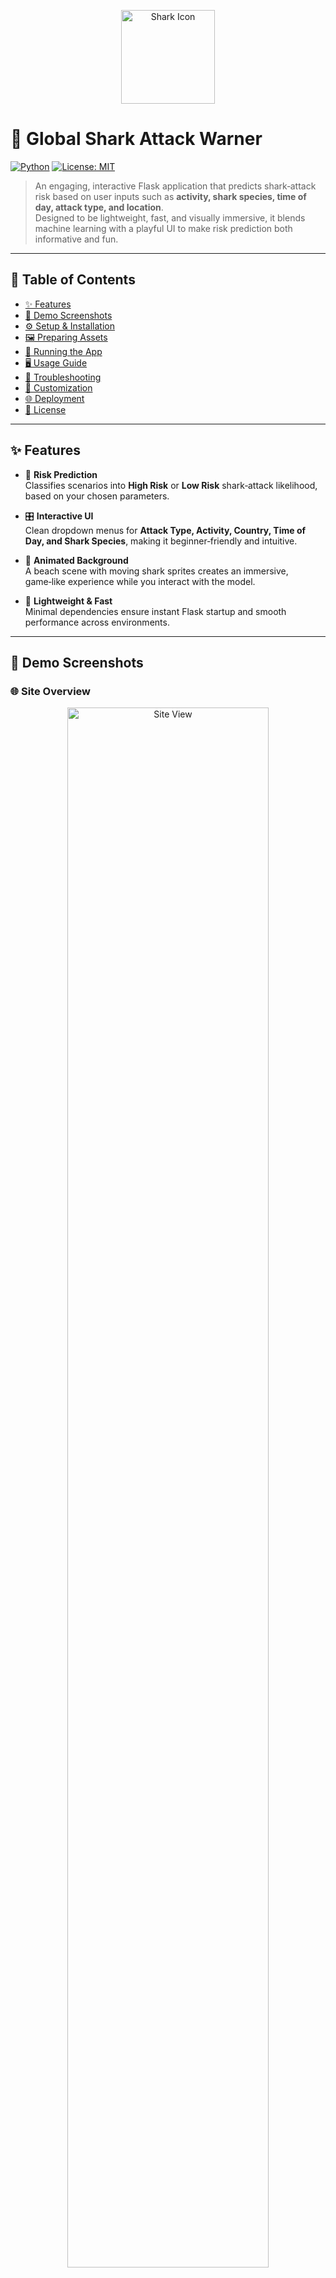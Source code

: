 <p align="center">
  <img src="https://raw.githubusercontent.com/Kratugautam99/Global-Shark-Attack-Project/refs/heads/main/Web_Deployment_Files/static/shark-icon.png" alt="Shark Icon" width="150"/>
</p>

# 🌊 Global Shark Attack Warner

[![Python](https://img.shields.io/badge/python-3.11%2B-blue.svg)](https://www.python.org/) 
[![License: MIT](https://img.shields.io/badge/License-MIT-green.svg)](LICENSE)

> An engaging, interactive Flask application that predicts shark‑attack risk based on user inputs such as **activity, shark species, time of day, attack type, and location**.  
> Designed to be lightweight, fast, and visually immersive, it blends machine learning with a playful UI to make risk prediction both informative and fun.

---

## 📖 Table of Contents

- [✨ Features](#-features)  
- [📸 Demo Screenshots](#-dem)  
- [⚙️ Setup & Installation](#-setup--installation)  
- [🖼️ Preparing Assets](#-preparing-assets)  
- [🚀 Running the App](#-running-the-app)  
- [🖥️ Usage Guide](#-usage-guide)  
- [🐞 Troubleshooting](#-troubleshooting)  
- [🎨 Customization](#-customization)  
- [🌐 Deployment](#-deployment)  
- [📜 License](#-license)  

---

## ✨ Features

- 🦈 **Risk Prediction**  
  Classifies scenarios into **High Risk** or **Low Risk** shark‑attack likelihood, based on your chosen parameters.  

- 🎛️ **Interactive UI**  
  Clean dropdown menus for **Attack Type, Activity, Country, Time of Day, and Shark Species**, making it beginner‑friendly and intuitive.  

- 🎨 **Animated Background**  
  A beach scene with moving shark sprites creates an immersive, game‑like experience while you interact with the model.  

- 🚀 **Lightweight & Fast**  
  Minimal dependencies ensure instant Flask startup and smooth performance across environments.  

---
<a id = "-dem"></a>
## 📸 Demo Screenshots

### 🌐 Site Overview
<p align="center">
  <img src="https://raw.githubusercontent.com/Kratugautam99/Global-Shark-Attack-Project/main/Demo/SiteView.png" alt="Site View" width="80%" />
</p>
The landing page of the application, where users can input details and explore shark attack data.

---

### ✅ Positive Prediction
<p align="center">
  <img src="https://raw.githubusercontent.com/Kratugautam99/Global-Shark-Attack-Project/main/Demo/PredictionYES.png" alt="Prediction YES" width="60%" />
</p>
When the model predicts a **likely shark attack scenario**, the interface clearly highlights the risk.

---

### ❌ Negative Prediction
<p align="center">
  <img src="https://raw.githubusercontent.com/Kratugautam99/Global-Shark-Attack-Project/main/Demo/PredictionNO.png" alt="Prediction NO" width="60%" />
</p>
A safe outcome prediction, showing that the given conditions are unlikely to result in an attack.

---

### ⚠️ Duplicate Input Detection
<p align="center">
  <img src="https://raw.githubusercontent.com/Kratugautam99/Global-Shark-Attack-Project/main/Demo/SameInputDetected.png" alt="Same Input Detected" width="60%" />
</p>
The system prevents redundant queries by detecting repeated inputs, ensuring efficient usage.

---

<a id="-setup--installation"></a>
## ⚙️ Setup & Installation

1. **Clone the repository**  
   ```bash
   git clone https://github.com/Kratugautam99/Global-Shark-Attack-Project.git
   cd Global-Shark-Attack-Project
   ```

2. **Create a virtual environment**  
   ```bash
   python3 -m venv .venv
   source .venv/bin/activate
   ```

3. **Install dependencies**  
   ```bash
   pip install -r requirements.txt
   ```

4. **Alternative: Conda environment (Recommended)**  
   ```bash
   conda env create -f environment.yml
   conda activate shark-env
   ```

---

<a id="-preparing-assets"></a>
## 🖼️ Preparing Assets

1. **Background Image**  
   Add a beach scene image as `static/background.jpg`.  

2. **Shark Sprites**  
   - Open `static/create_shark_images.html` in your browser.  
   - Right‑click each shark and **Save As** `shark1.png`, `shark2.png` into the `static/` folder.  

---

## 🚀 Running the App

```bash
cd Web_Deployment_Files
python app.py
```

Then open your browser at:  
```
http://127.0.0.1:5000/
```

---

<a id="-usage-guide"></a>
## 🖥️ Usage Guide

1. **Select Options**  
   - **Attack Type**: Provoked / Unprovoked  
   - **Activity**: Boating, Swimming, Surfing, etc.  
   - **Country**: Location of the incident  
   - **Time of Day**: Dawn, Day, Dusk, Night  
   - **Shark Species**: e.g., Great White, Tiger, Bull  

2. **Predict**  
   - Click **Predict Risk**  
   - Instantly view the result: **High Risk** (“Yes”) or **Low Risk** (“No”).  

---

## 🐞 Troubleshooting

- ❌ **Model load error?**  
  Ensure `model/Global_Shark_Attack.joblib` exists or update `model_path` in `app.py`.  

- ❌ **Missing images?**  
  Confirm `background.jpg`, `shark1.png`, and `shark2.png` are present in `static/`.  

- ❌ **Flask crashes?**  
  Check terminal logs and verify all Python packages are installed correctly.  

---

## 🎨 Customization

- **Color Scheme**  
  Modify CSS variables in `static/style.css` to change the theme.  

- **Animations**  
  Adjust `@keyframes` in the stylesheet to tweak shark speed, direction, or effects.  

- **Model Features**  
  Expand the form in `templates/index.html` and update `app.py` to handle new inputs or features.  

---

## 🌐 Deployment

This project is containerized and available as a Docker image on DockerHub:  

👉 [Global Shark Attack Project on DockerHub](https://hub.docker.com/r/kratuzen/global-shark-attack-project)

---

## 📜 License

Distributed under the **MIT License**. See [LICENSE](LICENSE) for full details.  

---

Made with 🧠 by Kratu Gautam
